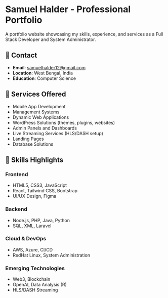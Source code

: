 # Samuel Halder - Professional Portfolio

A portfolio website showcasing my skills, experience, and services as a Full Stack Developer and System Administrator.



## 📧 Contact

- **Email**: samuelhalder12@gmail.com
- **Location**: West Bengal, India
- **Education**: Computer Science

## 🎯 Services Offered

- Mobile App Development
- Management Systems
- Dynamic Web Applications
- WordPress Solutions (themes, plugins, websites)
- Admin Panels and Dashboards
- Live Streaming Services (HLS/DASH setup)
- Landing Pages
- Database Solutions

## 💼 Skills Highlights

### Frontend
- HTML5, CSS3, JavaScript
- React, Tailwind CSS, Bootstrap
- UI/UX Design, Figma

### Backend
- Node.js, PHP, Java, Python
- SQL, XML, Laravel

### Cloud & DevOps
- AWS, Azure, CI/CD
- RedHat Linux, System Administration

### Emerging Technologies
- Web3, Blockchain
- OpenAI, Data Analysis (R)
- HLS/DASH Streaming
